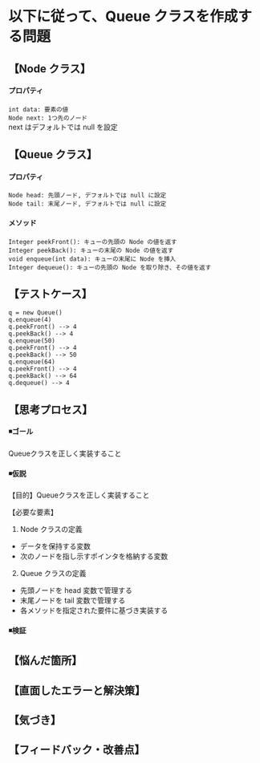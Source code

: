 # 以下に従って、Queue クラスを作成する問題


## 【Node クラス】
#### プロパティ
`int data: 要素の値`   
`Node next: 1つ先のノード`  
next はデフォルトでは null を設定  

## 【Queue クラス】
#### プロパティ
`Node head: 先頭ノード, デフォルトでは null に設定`  
`Node tail: 末尾ノード, デフォルトでは null に設定`  

#### メソッド
`Integer peekFront(): キューの先頭の Node の値を返す`  
`Integer peekBack(): キューの末尾の Node の値を返す`  
`void enqueue(int data): キューの末尾に Node を挿入`  
`Integer dequeue(): キューの先頭の Node を取り除き、その値を返す`  


## 【テストケース】
`q = new Queue()`  
`q.enqueue(4)`  
`q.peekFront() --> 4`  
`q.peekBack() --> 4`  
`q.enqueue(50)`  
`q.peekFront() --> 4`  
`q.peekBack() --> 50`  
`q.enqueue(64)`  
`q.peekFront() --> 4`  
`q.peekBack() --> 64`  
`q.dequeue() --> 4`  
  

## 【思考プロセス】
#### ◾️ゴール  
Queueクラスを正しく実装すること  

#### ◾️仮説
【目的】Queueクラスを正しく実装すること  

【必要な要素】
  
1. Node クラスの定義  
- データを保持する変数  
- 次のノードを指し示すポインタを格納する変数  
  
2. Queue クラスの定義    
- 先頭ノードを head 変数で管理する  
- 末尾ノードを tail 変数で管理する
- 各メソッドを指定された要件に基づき実装する  　


#### ◾️検証  
  

## 【悩んだ箇所】
 

## 【直面したエラーと解決策】
  

## 【気づき】


## 【フィードバック・改善点】

